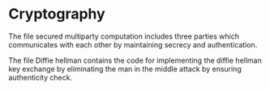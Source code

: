 # Cryptography

The file secured multiparty computation includes three parties which communicates with each other by maintaining secrecy and authentication.

The file Diffie hellman contains the code for implementing the diffie hellman key exchange by eliminating the man in the middle attack by ensuring authenticity check.
